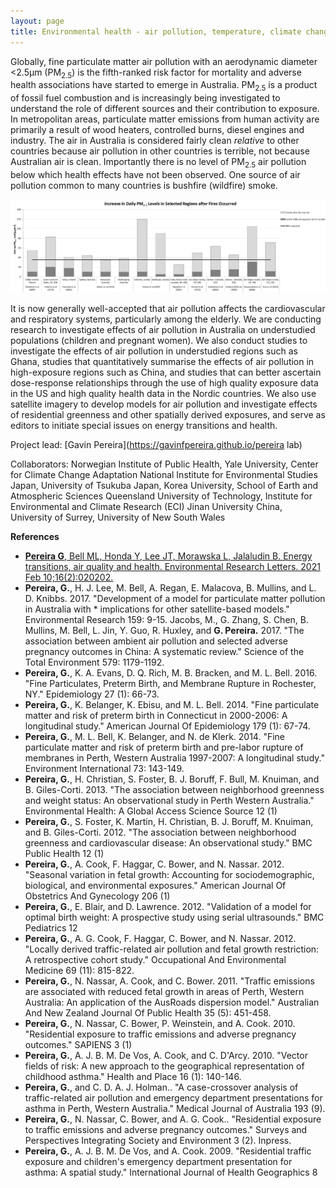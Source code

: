 ```yaml
---
layout: page
title: Environmental health - air pollution, temperature, climate change and the built environment
---
```


Globally, fine particulate matter air pollution with an aerodynamic diameter <2.5µm (PM<sub>2.5</sub>) is the fifth-ranked risk factor for mortality and adverse health associations have started to emerge in Australia. PM<sub>2.5</sub> is a product of fossil fuel combustion and is increasingly being investigated to understand the role of different sources and their contribution to exposure. In metropolitan areas, particulate matter emissions from human activity are primarily a result of wood heaters, controlled burns, diesel engines and industry. The air in Australia is considered fairly clean *relative* to other countries because air pollution in other countries is terrible, not because Australian air is clean. Importantly there is no level of PM<sub>2.5</sub> air pollution below which health effects have not been observed. One source of air pollution common to many countries is bushfire (wildfire) smoke.

<img src="/assets/bushfire smoke.png" width="1200" alt="Selected major bushfire smoke events">

It is now generally well-accepted that air pollution affects the cardiovascular and respiratory systems, particularly among the elderly. We are conducting research to investigate effects of air pollution in Australia on understudied populations (children and pregnant women). We also conduct studies to investigate the effects of air pollution in understudied regions such as Ghana, studies that quantitatively summarise the effects of air pollution in high-exposure regions such as China, and studies that can better ascertain dose-response relationships through the use of high quality exposure data in the US and high quality health data in the Nordic countries. We also use satellite imagery to develop models for air pollution and investigate effects of residential greenness and other spatially derived exposures, and serve as editors to initiate special issues on energy transitions and health.

Project lead: [Gavin Pereira](https://gavinfpereira.github.io/pereira lab)

Collaborators: Norwegian Institute of Public Health, Yale University, Center for Climate Change Adaptation National Institute for Environmental Studies Japan, University of Tsukuba Japan, Korea University, School of Earth and Atmospheric Sciences Queensland University of Technology, Institute for Environmental and Climate Research (ECI) Jinan University China, University of Surrey, University of New South Wales 

**References**
* [**Pereira G**, Bell ML, Honda Y, Lee JT, Morawska L, Jalaludin B. Energy transitions, air quality and health. Environmental Research Letters. 2021 Feb 10;16(2):020202.](https://iopscience.iop.org/article/10.1088/1748-9326/abdaea#erlabdaeas3)
* **Pereira, G.**, H. J. Lee, M. Bell, A. Regan, E. Malacova, B. Mullins, and L. D. Knibbs. 2017. "Development of a model for particulate matter pollution in Australia with * implications for other satellite-based models." Environmental Research 159: 9-15.
Jacobs, M., G. Zhang, S. Chen, B. Mullins, M. Bell, L. Jin, Y. Guo, R. Huxley, and **G. Pereira.** 2017. "The association between ambient air pollution and selected adverse pregnancy outcomes in China: A systematic review." Science of the Total Environment 579: 1179-1192.
* **Pereira, G.**, K. A. Evans, D. Q. Rich, M. B. Bracken, and M. L. Bell. 2016. "Fine Particulates, Preterm Birth, and Membrane Rupture in Rochester, NY." Epidemiology 27 (1): 66-73.
* **Pereira, G.**, K. Belanger, K. Ebisu, and M. L. Bell. 2014. "Fine particulate matter and risk of preterm birth in Connecticut in 2000-2006: A longitudinal study." American Journal Of Epidemiology 179 (1): 67-74.
* **Pereira, G.**, M. L. Bell, K. Belanger, and N. de Klerk. 2014. "Fine particulate matter and risk of preterm birth and pre-labor rupture of membranes in Perth, Western Australia 1997-2007: A longitudinal study." Environment International 73: 143-149.
* **Pereira, G.**, H. Christian, S. Foster, B. J. Boruff, F. Bull, M. Knuiman, and B. Giles-Corti. 2013. "The association between neighborhood greenness and weight status: An observational study in Perth Western Australia." Environmental Health: A Global Access Science Source 12 (1)
* **Pereira, G.**, S. Foster, K. Martin, H. Christian, B. J. Boruff, M. Knuiman, and B. Giles-Corti. 2012. "The association between neighborhood greenness and cardiovascular disease: An observational study." BMC Public Health 12 (1)
* **Pereira, G.**, A. Cook, F. Haggar, C. Bower, and N. Nassar. 2012. "Seasonal variation in fetal growth: Accounting for sociodemographic, biological, and environmental exposures." American Journal Of Obstetrics And Gynecology 206 (1)
* **Pereira, G.**, E. Blair, and D. Lawrence. 2012. "Validation of a model for optimal birth weight: A prospective study using serial ultrasounds." BMC Pediatrics 12
* **Pereira, G.**, A. G. Cook, F. Haggar, C. Bower, and N. Nassar. 2012. "Locally derived traffic-related air pollution and fetal growth restriction: A retrospective cohort study." Occupational And Environmental Medicine 69 (11): 815-822.
* **Pereira, G.**, N. Nassar, A. Cook, and C. Bower. 2011. "Traffic emissions are associated with reduced fetal growth in areas of Perth, Western Australia: An application of the AusRoads dispersion model." Australian And New Zealand Journal Of Public Health 35 (5): 451-458.
* **Pereira, G.**, N. Nassar, C. Bower, P. Weinstein, and A. Cook. 2010. "Residential exposure to traffic emissions and adverse pregnancy outcomes." SAPIENS 3 (1)
* **Pereira, G.**, A. J. B. M. De Vos, A. Cook, and C. D'Arcy. 2010. "Vector fields of risk: A new approach to the geographical representation of childhood asthma." Health and Place 16 (1): 140-146.
* **Pereira, G.**, and C. D. A. J. Holman.. "A case-crossover analysis of traffic-related air pollution and emergency department presentations for asthma in Perth, Western Australia." Medical Journal of Australia 193 (9).
* **Pereira, G.**, N. Nassar, C. Bower, and A. G. Cook.. "Residential exposure to traffic emissions and adverse pregnancy outcomes." Surveys and Perspectives Integrating Society and Environment 3 (2). Inpress.
* **Pereira, G.**, A. J. B. M. De Vos, and A. Cook. 2009. "Residential traffic exposure and children's emergency department presentation for asthma: A spatial study." International Journal of Health Geographics 8
